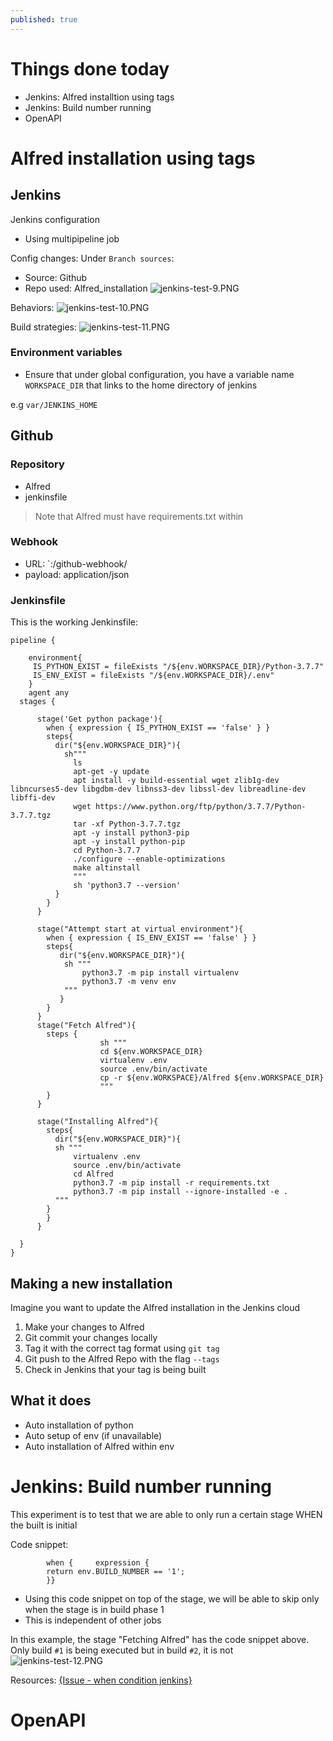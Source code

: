 ```yaml
---
published: true
---
```

# Things done today
- Jenkins: Alfred installtion using tags
- Jenkins: Build number running 
- OpenAPI

# Alfred installation using tags

## Jenkins
Jenkins configuration
- Using multipipeline job

Config changes:
Under `Branch sources`:

- Source: Github
- Repo used: Alfred_installation
![jenkins-test-9.PNG]({{site.baseurl}}/img/jenkins-test-9.PNG)

Behaviors:
![jenkins-test-10.PNG]({{site.baseurl}}/img/jenkins-test-10.PNG)

Build strategies:
![jenkins-test-11.PNG]({{site.baseurl}}/img/jenkins-test-11.PNG)

### Environment variables
- Ensure that under global configuration, you have a variable name `WORKSPACE_DIR` that links to the home directory of jenkins

e.g `var/JENKINS_HOME`



## Github

### Repository
- Alfred
- jenkinsfile

> Note that Alfred must have requirements.txt within

### Webhook
- URL: `<JENKINSURL>:<PORT>/github-webhook/
- payload: application/json

### Jenkinsfile

This is the working Jenkinsfile:

```
pipeline {

    environment{
     IS_PYTHON_EXIST = fileExists "/${env.WORKSPACE_DIR}/Python-3.7.7"
     IS_ENV_EXIST = fileExists "/${env.WORKSPACE_DIR}/.env"
    }
    agent any
  stages {

      stage('Get python package'){
        when { expression { IS_PYTHON_EXIST == 'false' } }
        steps{
          dir("${env.WORKSPACE_DIR}"){
            sh"""
              ls
              apt-get -y update
              apt install -y build-essential wget zlib1g-dev libncurses5-dev libgdbm-dev libnss3-dev libssl-dev libreadline-dev libffi-dev
              wget https://www.python.org/ftp/python/3.7.7/Python-3.7.7.tgz
              tar -xf Python-3.7.7.tgz
              apt -y install python3-pip
              apt -y install python-pip
              cd Python-3.7.7
              ./configure --enable-optimizations
              make altinstall
              """
              sh 'python3.7 --version'
          }
        }
      }

      stage("Attempt start at virtual environment"){
        when { expression { IS_ENV_EXIST == 'false' } }
        steps{
           dir("${env.WORKSPACE_DIR}"){
            sh """
                python3.7 -m pip install virtualenv
                python3.7 -m venv env
            """
           }
        }
      }
      stage("Fetch Alfred"){
        steps {
                    sh """
                    cd ${env.WORKSPACE_DIR}
                    virtualenv .env
                    source .env/bin/activate
                    cp -r ${env.WORKSPACE}/Alfred ${env.WORKSPACE_DIR}
                    """
        }
      }

      stage("Installing Alfred"){
        steps{
          dir("${env.WORKSPACE_DIR}"){
          sh """
              virtualenv .env
              source .env/bin/activate
              cd Alfred
              python3.7 -m pip install -r requirements.txt
              python3.7 -m pip install --ignore-installed -e .
          """
        }
        }
      }

  }
}
```



## Making a new installation
Imagine you want to update the Alfred installation in the Jenkins cloud

1. Make your changes to Alfred
2. Git commit your changes locally
3. Tag it with the correct tag format using `git tag`
4. Git push to the Alfred Repo with the flag `--tags`
5. Check in Jenkins that your tag is being built

## What it does
- Auto installation of python
- Auto setup of env (if unavailable)
- Auto installation of Alfred within env

# Jenkins: Build number running 
This experiment is to test that we are able to only run a certain stage WHEN the built is initial

Code snippet:
```
        when {     expression {
        return env.BUILD_NUMBER == '1';
        }}
```

- Using this code snippet on top of the stage, we will be able to skip only when the stage is in build phase 1
- This is independent of other jobs

In this example, the stage "Fetching Alfred" has the code snippet above.
Only build `#1` is being executed but in build `#2`, it is not
![jenkins-test-12.PNG]({{site.baseurl}}/img/jenkins-test-12.PNG)

Resources: [{Issue - when condition jenkins}](https://stackoverflow.com/questions/37690920/conditional-step-stage-in-jenkins-pipeline)

# OpenAPI
